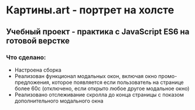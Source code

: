 # Картины.art - портрет на холсте
## Учебный проект - практика с JavaScript ES6 на готовой верстке

### Что сделано:
+ Настроена сборка
+ Реализован функционал модальных окон, включая окно промо-предложения, которое появляется если пользователь на странице более 60с (отключено, если открыто любое другое модальное окно)
+ Реализовано отслеживание скролла до конца страницы с показом дополнительного модального окна

